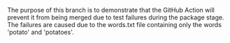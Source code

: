 The purpose of this branch is to demonstrate that the GitHub Action will prevent it from being merged due to test failures during the package stage.
The failures are caused due to the words.txt file containing only the words 'potato' and 'potatoes'.